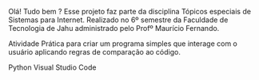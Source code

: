 Olá! Tudo bem ?
Esse projeto faz parte da disciplina Tópicos especiais de Sistemas para Internet. Realizado no 6º semestre da Faculdade de Tecnologia de Jahu administrado pelo Profº Maurício Fernando.

Atividade Prática para criar um programa simples que interage com o usuário aplicando regras de comparação ao código.

Python
Visual Studio Code
